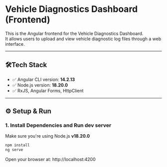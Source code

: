 # Vehicle Diagnostics Dashboard (Frontend)

This is the Angular frontend for the Vehicle Diagnostics Dashboard.  
It allows users to upload and view vehicle diagnostic log files through a web interface.

---

## 🛠Tech Stack

- ✅ Angular CLI version: **14.2.13**
- ✅ Node.js version: **18.20.0**
- ✅ RxJS, Angular Forms, HttpClient

---

## ⚙️ Setup & Run

### 1. Install Dependencies and Run dev server

Make sure you're using Node.js **v18.20.0**

```bash
npm install
ng serve
```

Open your browser at:
http://localhost:4200
